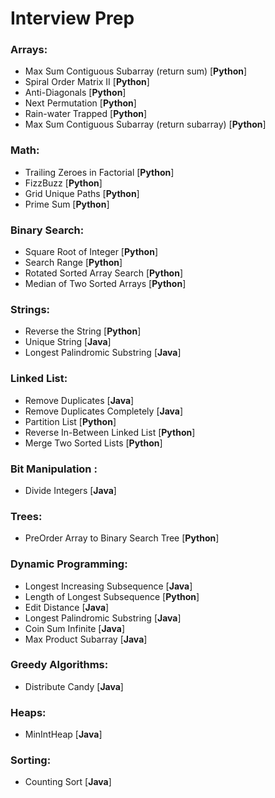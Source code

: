 # Interview Prep
<h3> Arrays: </h3>
<ul>
    <li> Max Sum Contiguous Subarray (return sum) [<b>Python</b>]</li>
    <li> Spiral Order Matrix II [<b>Python</b>]</li>
    <li> Anti-Diagonals [<b>Python</b>]</li>
    <li> Next Permutation [<b>Python</b>]</li>
    <li> Rain-water Trapped [<b>Python</b>]</li>
    <li> Max Sum Contiguous Subarray (return subarray) [<b>Python</b>]</li>
</ul>

<h3> Math: </h3>
<ul>
    <li> Trailing Zeroes in Factorial [<b>Python</b>]</li>
    <li> FizzBuzz [<b>Python</b>]</li>
    <li> Grid Unique Paths [<b>Python</b>]</li>
    <li> Prime Sum [<b>Python</b>]</li>
</ul>


<h3> Binary Search: </h3>
<ul>
    <li> Square Root of Integer [<b>Python</b>]</li>
    <li> Search Range [<b>Python</b>]</li>
    <li> Rotated Sorted Array Search [<b>Python</b>]</li>
    <li> Median of Two Sorted Arrays [<b>Python</b>]</li>
</ul>

<h3> Strings: </h3>
<ul>
    <li> Reverse the String [<b>Python</b>]</li>
    <li> Unique String [<b>Java</b>]</li>
    <li> Longest Palindromic Substring [<b>Java</b>]</li>
</ul>

<h3> Linked List: </h3>
<ul>
    <li> Remove Duplicates [<b>Java</b>]</li>
    <li> Remove Duplicates Completely [<b>Java</b>]</li>
    <li> Partition List [<b>Python</b>]</li>
    <li> Reverse In-Between Linked List [<b>Python</b>]</li>
    <li> Merge Two Sorted Lists [<b>Python</b>]</li>
</ul>

<h3> Bit Manipulation : </h3>
<ul>
    <li> Divide Integers [<b>Java</b>]</li>
</ul>

<h3> Trees: </h3>
<ul>
    <li> PreOrder Array to Binary Search Tree [<b>Python</b>]</li>
</ul>

<H3> Dynamic Programming: </h3>
<ul>
    <li> Longest Increasing Subsequence [<b>Java</b>]</li>
    <li> Length of Longest Subsequence [<b>Python</b>]</li>
    <li> Edit Distance [<b>Java</b>]</li>
    <li> Longest Palindromic Substring [<b>Java</b>]</li>
    <li> Coin Sum Infinite [<b>Java</b>]</li>
    <li> Max Product Subarray [<b>Java</b>]</li>
</ul>

<h3> Greedy Algorithms: </h3>
<ul>
    <li> Distribute Candy [<b>Java</b>]</li>
</ul>

<h3> Heaps: </h3>
<ul>
    <li> MinIntHeap [<b>Java</b>]</li>
</ul>

<h3> Sorting: </h3>
<ul>
    <li> Counting Sort [<b>Java</b>]</li>
</ul>
